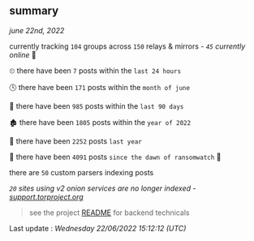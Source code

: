 
## summary
_june 22nd, 2022_

currently tracking `104` groups across `150` relays & mirrors - _`45` currently online_ 📡

⏲ there have been `7` posts within the `last 24 hours`

🕓 there have been `171` posts within the `month of june`

📅 there have been `985` posts within the `last 90 days`

🏚 there have been `1805` posts within the `year of 2022`

🚀 there have been `2252` posts `last year`

🦕 there have been `4091` posts `since the dawn of ransomwatch` 🐣

there are `50` custom parsers indexing posts

_`20` sites using v2 onion services are no longer indexed - [support.torproject.org](https://support.torproject.org/onionservices/v2-deprecation/)_

> see the project [README](https://github.com/jmousqueton/ransomwatch#readme) for backend technicals



Last update : _Wednesday 22/06/2022 15:12:12 (UTC)_

